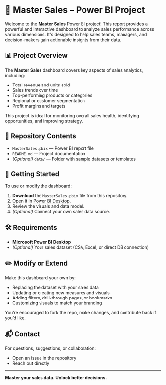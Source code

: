 # 💼 Master Sales – Power BI Project

Welcome to the **Master Sales** Power BI project! This report provides a powerful and interactive dashboard to analyze sales performance across various dimensions. It's designed to help sales teams, managers, and decision-makers gain actionable insights from their data.

## 📊 Project Overview

The **Master Sales** dashboard covers key aspects of sales analytics, including:

- Total revenue and units sold
- Sales trends over time
- Top-performing products or categories
- Regional or customer segmentation
- Profit margins and targets

This project is ideal for monitoring overall sales health, identifying opportunities, and improving strategy.

## 📁 Repository Contents

- `MasterSales.pbix` — Power BI report file
- `README.md` — Project documentation
- *(Optional)* `data/` — Folder with sample datasets or templates

## 🚀 Getting Started

To use or modify the dashboard:

1. **Download** the `MasterSales.pbix` file from this repository.
2. Open it in [Power BI Desktop](https://powerbi.microsoft.com/desktop/).
3. Review the visuals and data model.
4. *(Optional)* Connect your own sales data source.

## 🛠️ Requirements

- **Microsoft Power BI Desktop**
- *(Optional)* Your sales dataset (CSV, Excel, or direct DB connection)

## ✏️ Modify or Extend

Make this dashboard your own by:

- Replacing the dataset with your sales data
- Updating or creating new measures and visuals
- Adding filters, drill-through pages, or bookmarks
- Customizing visuals to match your branding

You’re encouraged to fork the repo, make changes, and contribute back if you’d like.

## 📬 Contact

For questions, suggestions, or collaboration:

- Open an issue in the repository
- Reach out directly

---

**Master your sales data. Unlock better decisions.**
